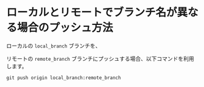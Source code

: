 # ローカルとリモートでブランチ名が異なる場合のプッシュ方法

ローカルの `local_branch` ブランチを、

リモートの `remote_branch` ブランチにプッシュする場合、以下コマンドを利用します。

```
git push origin local_branch:remote_branch
```
